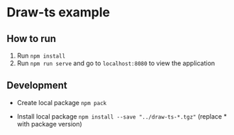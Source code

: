 # Draw-ts example
## How to run
1. Run `npm install`
2. Run `npm run serve` and go to `localhost:8080` to view the application

## Development
- Create local package
`npm pack`

- Install local package
`npm install --save "../draw-ts-*.tgz"` (replace * with package version)
